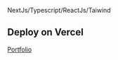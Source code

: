 NextJs/Typescript/ReactJs/Taiwind


## Deploy on Vercel

[Portfolio](https://portfolio-alicio.vercel.app/)
